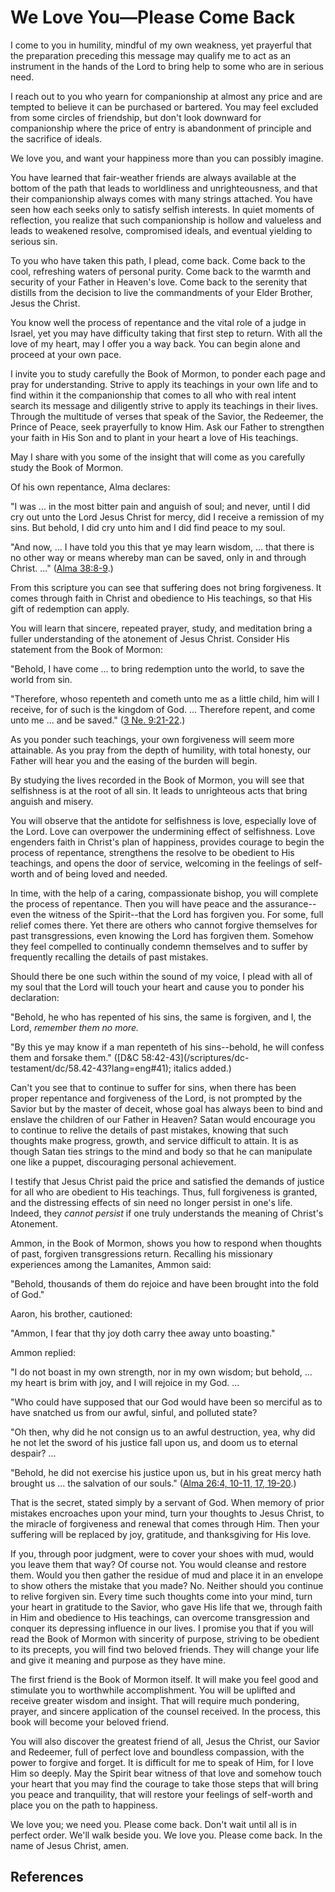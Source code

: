 # We Love You—Please Come Back

I come to you in humility, mindful of my own weakness, yet prayerful that the
preparation preceding this message may qualify me to act as an instrument in
the hands of the Lord to bring help to some who are in serious need.

I reach out to you who yearn for companionship at almost any price and are
tempted to believe it can be purchased or bartered. You may feel excluded from
some circles of friendship, but don't look downward for companionship where
the price of entry is abandonment of principle and the sacrifice of ideals.

We love you, and want your happiness more than you can possibly imagine.

You have learned that fair-weather friends are always available at the bottom
of the path that leads to worldliness and unrighteousness, and that their
companionship always comes with many strings attached. You have seen how each
seeks only to satisfy selfish interests. In quiet moments of reflection, you
realize that such companionship is hollow and valueless and leads to weakened
resolve, compromised ideals, and eventual yielding to serious sin.

To you who have taken this path, I plead, come back. Come back to the cool,
refreshing waters of personal purity. Come back to the warmth and security of
your Father in Heaven's love. Come back to the serenity that distills from the
decision to live the commandments of your Elder Brother, Jesus the Christ.

You know well the process of repentance and the vital role of a judge in
Israel, yet you may have difficulty taking that first step to return. With all
the love of my heart, may I offer you a way back. You can begin alone and
proceed at your own pace.

I invite you to study carefully the Book of Mormon, to ponder each page and
pray for understanding. Strive to apply its teachings in your own life and to
find within it the companionship that comes to all who with real intent search
its message and diligently strive to apply its teachings in their lives.
Through the multitude of verses that speak of the Savior, the Redeemer, the
Prince of Peace, seek prayerfully to know Him. Ask our Father to strengthen
your faith in His Son and to plant in your heart a love of His teachings.

May I share with you some of the insight that will come as you carefully study
the Book of Mormon.

Of his own repentance, Alma declares:

"I was ... in the most bitter pain and anguish of soul; and never, until I did
cry out unto the Lord Jesus Christ for mercy, did I receive a remission of my
sins. But behold, I did cry unto him and I did find peace to my soul.

"And now, ... I have told you this that ye may learn wisdom, ... that there is no
other way or means whereby man can be saved, only in and through Christ. ..."
([Alma 38:8-9](/scriptures/bofm/alma/38.8-9?lang=eng#7).)

From this scripture you can see that suffering does not bring forgiveness. It
comes through faith in Christ and obedience to His teachings, so that His gift
of redemption can apply.

You will learn that sincere, repeated prayer, study, and meditation bring a
fuller understanding of the atonement of Jesus Christ. Consider His statement
from the Book of Mormon:

"Behold, I have come ... to bring redemption unto the world, to save the world
from sin.

"Therefore, whoso repenteth and cometh unto me as a little child, him will I
receive, for of such is the kingdom of God. ... Therefore repent, and come unto
me ... and be saved." ([3 Ne.
9:21-22](/scriptures/bofm/3-ne/9.21-22?lang=eng#20).)

As you ponder such teachings, your own forgiveness will seem more attainable.
As you pray from the depth of humility, with total honesty, our Father will
hear you and the easing of the burden will begin.

By studying the lives recorded in the Book of Mormon, you will see that
selfishness is at the root of all sin. It leads to unrighteous acts that bring
anguish and misery.

You will observe that the antidote for selfishness is love, especially love of
the Lord. Love can overpower the undermining effect of selfishness. Love
engenders faith in Christ's plan of happiness, provides courage to begin the
process of repentance, strengthens the resolve to be obedient to His
teachings, and opens the door of service, welcoming in the feelings of self-
worth and of being loved and needed.

In time, with the help of a caring, compassionate bishop, you will complete
the process of repentance. Then you will have peace and the assurance--even
the witness of the Spirit--that the Lord has forgiven you. For some, full
relief comes there. Yet there are others who cannot forgive themselves for
past transgressions, even knowing the Lord has forgiven them. Somehow they
feel compelled to continually condemn themselves and to suffer by frequently
recalling the details of past mistakes.

Should there be one such within the sound of my voice, I plead with all of my
soul that the Lord will touch your heart and cause you to ponder his
declaration:

"Behold, he who has repented of his sins, the same is forgiven, and I, the
Lord, _remember them no more._

"By this ye may know if a man repenteth of his sins--behold, he will confess
them and forsake them." ([D&amp;C 58:42-43](/scriptures/dc-
testament/dc/58.42-43?lang=eng#41); italics added.)

Can't you see that to continue to suffer for sins, when there has been proper
repentance and forgiveness of the Lord, is not prompted by the Savior but by
the master of deceit, whose goal has always been to bind and enslave the
children of our Father in Heaven? Satan would encourage you to continue to
relive the details of past mistakes, knowing that such thoughts make progress,
growth, and service difficult to attain. It is as though Satan ties strings to
the mind and body so that he can manipulate one like a puppet, discouraging
personal achievement.

I testify that Jesus Christ paid the price and satisfied the demands of
justice for all who are obedient to His teachings. Thus, full forgiveness is
granted, and the distressing effects of sin need no longer persist in one's
life. Indeed, they _cannot persist_ if one truly understands the meaning of
Christ's Atonement.

Ammon, in the Book of Mormon, shows you how to respond when thoughts of past,
forgiven transgressions return. Recalling his missionary experiences among the
Lamanites, Ammon said:

"Behold, thousands of them do rejoice and have been brought into the fold of
God."

Aaron, his brother, cautioned:

"Ammon, I fear that thy joy doth carry thee away unto boasting."

Ammon replied:

"I do not boast in my own strength, nor in my own wisdom; but behold, ... my
heart is brim with joy, and I will rejoice in my God. ...

"Who could have supposed that our God would have been so merciful as to have
snatched us from our awful, sinful, and polluted state?

"Oh then, why did he not consign us to an awful destruction, yea, why did he
not let the sword of his justice fall upon us, and doom us to eternal despair?
...

"Behold, he did not exercise his justice upon us, but in his great mercy hath
brought us ... the salvation of our souls." ([Alma 26:4, 10-11, 17,
19-20](/scriptures/bofm/alma/26.4,10-11,17,19-20?lang=eng#3).)

That is the secret, stated simply by a servant of God. When memory of prior
mistakes encroaches upon your mind, turn your thoughts to Jesus Christ, to the
miracle of forgiveness and renewal that comes through Him. Then your suffering
will be replaced by joy, gratitude, and thanksgiving for His love.

If you, through poor judgment, were to cover your shoes with mud, would you
leave them that way? Of course not. You would cleanse and restore them. Would
you then gather the residue of mud and place it in an envelope to show others
the mistake that you made? No. Neither should you continue to relive forgiven
sin. Every time such thoughts come into your mind, turn your heart in
gratitude to the Savior, who gave His life that we, through faith in Him and
obedience to His teachings, can overcome transgression and conquer its
depressing influence in our lives. I promise you that if you will read the
Book of Mormon with sincerity of purpose, striving to be obedient to its
precepts, you will find two beloved friends. They will change your life and
give it meaning and purpose as they have mine.

The first friend is the Book of Mormon itself. It will make you feel good and
stimulate you to worthwhile accomplishment. You will be uplifted and receive
greater wisdom and insight. That will require much pondering, prayer, and
sincere application of the counsel received. In the process, this book will
become your beloved friend.

You will also discover the greatest friend of all, Jesus the Christ, our
Savior and Redeemer, full of perfect love and boundless compassion, with the
power to forgive and forget. It is difficult for me to speak of Him, for I
love Him so deeply. May the Spirit bear witness of that love and somehow touch
your heart that you may find the courage to take those steps that will bring
you peace and tranquility, that will restore your feelings of self-worth and
place you on the path to happiness.

We love you; we need you. Please come back. Don't wait until all is in perfect
order. We'll walk beside you. We love you. Please come back. In the name of
Jesus Christ, amen.

## References

